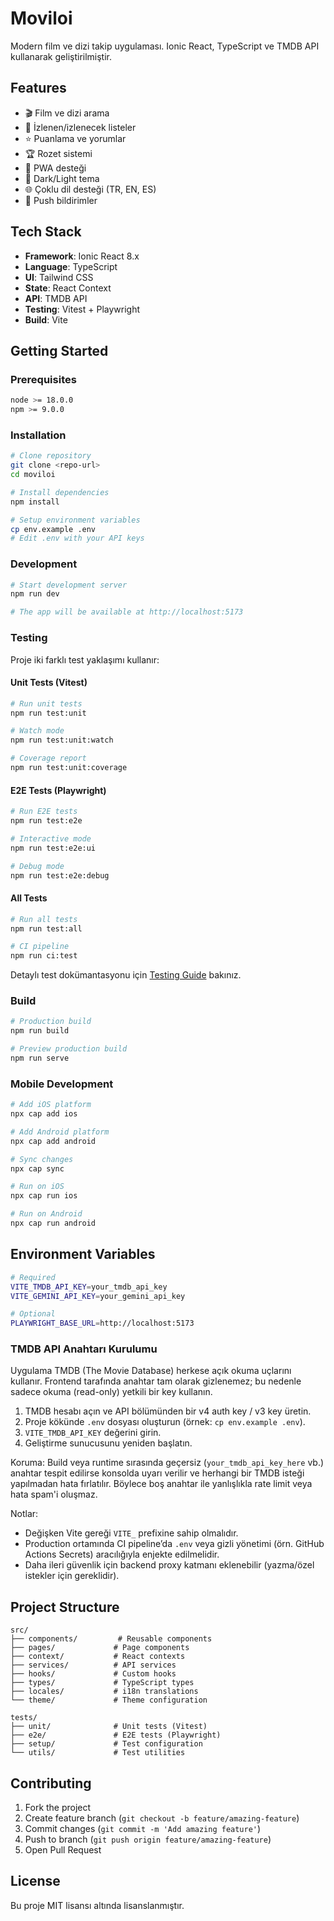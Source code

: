 # Moviloi

Modern film ve dizi takip uygulaması. Ionic React, TypeScript ve TMDB API kullanarak geliştirilmiştir.

## Features

- 🎬 Film ve dizi arama
- 📝 İzlenen/izlenecek listeler
- ⭐ Puanlama ve yorumlar
- 🏆 Rozet sistemi
- 📱 PWA desteği
- 🌙 Dark/Light tema
- 🌐 Çoklu dil desteği (TR, EN, ES)
- 🔔 Push bildirimler

## Tech Stack

- **Framework**: Ionic React 8.x
- **Language**: TypeScript
- **UI**: Tailwind CSS
- **State**: React Context
- **API**: TMDB API
- **Testing**: Vitest + Playwright
- **Build**: Vite

## Getting Started

### Prerequisites

```bash
node >= 18.0.0
npm >= 9.0.0
```

### Installation

```bash
# Clone repository
git clone <repo-url>
cd moviloi

# Install dependencies  
npm install

# Setup environment variables
cp env.example .env
# Edit .env with your API keys
```

### Development

```bash
# Start development server
npm run dev

# The app will be available at http://localhost:5173
```

### Testing

Proje iki farklı test yaklaşımı kullanır:

#### Unit Tests (Vitest)
```bash
# Run unit tests
npm run test:unit

# Watch mode
npm run test:unit:watch

# Coverage report
npm run test:unit:coverage
```

#### E2E Tests (Playwright)
```bash
# Run E2E tests
npm run test:e2e

# Interactive mode
npm run test:e2e:ui

# Debug mode
npm run test:e2e:debug
```

#### All Tests
```bash
# Run all tests
npm run test:all

# CI pipeline
npm run ci:test
```

Detaylı test dokümantasyonu için [Testing Guide](docs/testing.md) bakınız.

### Build

```bash
# Production build
npm run build

# Preview production build
npm run serve
```

### Mobile Development

```bash
# Add iOS platform
npx cap add ios

# Add Android platform  
npx cap add android

# Sync changes
npx cap sync

# Run on iOS
npx cap run ios

# Run on Android
npx cap run android
```

## Environment Variables

```bash
# Required
VITE_TMDB_API_KEY=your_tmdb_api_key
VITE_GEMINI_API_KEY=your_gemini_api_key

# Optional
PLAYWRIGHT_BASE_URL=http://localhost:5173
```

### TMDB API Anahtarı Kurulumu

Uygulama TMDB (The Movie Database) herkese açık okuma uçlarını kullanır. Frontend tarafında anahtar tam olarak gizlenemez; bu nedenle sadece okuma (read-only) yetkili bir key kullanın.

1. TMDB hesabı açın ve API bölümünden bir v4 auth key / v3 key üretin.
2. Proje kökünde `.env` dosyası oluşturun (örnek: `cp env.example .env`).
3. `VITE_TMDB_API_KEY` değerini girin.
4. Geliştirme sunucusunu yeniden başlatın.

Koruma: Build veya runtime sırasında geçersiz (`your_tmdb_api_key_here` vb.) anahtar tespit edilirse konsolda uyarı verilir ve herhangi bir TMDB isteği yapılmadan hata fırlatılır. Böylece boş anahtar ile yanlışlıkla rate limit veya hata spam'i oluşmaz.

Notlar:
- Değişken Vite gereği `VITE_` prefixine sahip olmalıdır.
- Production ortamında CI pipeline’da `.env` veya gizli yönetimi (örn. GitHub Actions Secrets) aracılığıyla enjekte edilmelidir.
- Daha ileri güvenlik için backend proxy katmanı eklenebilir (yazma/özel istekler için gereklidir).

## Project Structure

```
src/
├── components/         # Reusable components
├── pages/             # Page components  
├── context/           # React contexts
├── services/          # API services
├── hooks/             # Custom hooks
├── types/             # TypeScript types
├── locales/           # i18n translations
└── theme/             # Theme configuration

tests/
├── unit/              # Unit tests (Vitest)
├── e2e/               # E2E tests (Playwright)
├── setup/             # Test configuration
└── utils/             # Test utilities
```

## Contributing

1. Fork the project
2. Create feature branch (`git checkout -b feature/amazing-feature`)
3. Commit changes (`git commit -m 'Add amazing feature'`)
4. Push to branch (`git push origin feature/amazing-feature`)
5. Open Pull Request

## License

Bu proje MIT lisansı altında lisanslanmıştır.
